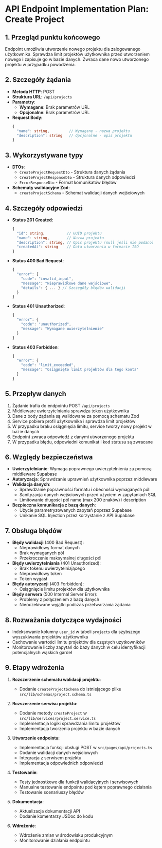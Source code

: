 # API Endpoint Implementation Plan: Create Project

## 1. Przegląd punktu końcowego
Endpoint umożliwia utworzenie nowego projektu dla zalogowanego użytkownika. Sprawdza limit projektów użytkownika przed utworzeniem nowego i zapisuje go w bazie danych. Zwraca dane nowo utworzonego projektu w przypadku powodzenia.

## 2. Szczegóły żądania
- **Metoda HTTP**: POST
- **Struktura URL**: `/api/projects`
- **Parametry**:
  - **Wymagane**: Brak parametrów URL
  - **Opcjonalne**: Brak parametrów URL
- **Request Body**:
  ```typescript
  {
    "name": string,         // Wymagane - nazwa projektu
    "description": string   // Opcjonalne - opis projektu
  }
  ```

## 3. Wykorzystywane typy
- **DTOs**:
  - `CreateProjectRequestDto` - Struktura danych żądania
  - `CreateProjectResponseDto` - Struktura danych odpowiedzi 
  - `ErrorResponseDto` - Format komunikatów błędów
- **Schematy walidacyjne Zod**:
  - `createProjectSchema` - Schemat walidacji danych wejściowych

## 4. Szczegóły odpowiedzi
- **Status 201 Created**:
  ```typescript
  {
    "id": string,          // UUID projektu
    "name": string,        // Nazwa projektu
    "description": string, // Opis projektu (null jeśli nie podano)
    "createdAt": string    // Data utworzenia w formacie ISO
  }
  ```
- **Status 400 Bad Request**:
  ```typescript
  {
    "error": {
      "code": "invalid_input",
      "message": "Nieprawidłowe dane wejściowe",
      "details": { ... } // Szczegóły błędów walidacji
    }
  }
  ```
- **Status 401 Unauthorized**:
  ```typescript
  {
    "error": {
      "code": "unauthorized",
      "message": "Wymagane uwierzytelnienie"
    }
  }
  ```
- **Status 403 Forbidden**:
  ```typescript
  {
    "error": {
      "code": "limit_exceeded",
      "message": "Osiągnięto limit projektów dla tego konta"
    }
  }
  ```

## 5. Przepływ danych
1. Żądanie trafia do endpointu POST `/api/projects`
2. Middleware uwierzytelniania sprawdza token użytkownika
3. Dane z body żądania są walidowane za pomocą schematu Zod
4. Service pobiera profil użytkownika i sprawdza limit projektów
5. W przypadku braku osiągnięcia limitu, service tworzy nowy projekt w bazie danych
6. Endpoint zwraca odpowiedź z danymi utworzonego projektu
7. W przypadku błędu, odpowiedni komunikat i kod statusu są zwracane

## 6. Względy bezpieczeństwa
- **Uwierzytelnianie**: Wymaga poprawnego uwierzytelnienia za pomocą middleware Supabase
- **Autoryzacja**: Sprawdzanie uprawnień użytkownika poprzez middleware
- **Walidacja danych**:
  - Sprawdzanie poprawności formatu i obecności wymaganych pól
  - Sanityzacja danych wejściowych przed użyciem w zapytaniach SQL
  - Limitowanie długości pól name (max 200 znaków) i description
- **Bezpieczna komunikacja z bazą danych**:
  - Użycie parametryzowanych zapytań poprzez Supabase
  - Unikanie SQL Injection przez korzystanie z API Supabase

## 7. Obsługa błędów
- **Błędy walidacji** (400 Bad Request):
  - Nieprawidłowy format danych
  - Brak wymaganych pól
  - Przekroczenie maksymalnej długości pól
- **Błędy uwierzytelniania** (401 Unauthorized):
  - Brak tokenu uwierzytelniającego
  - Nieprawidłowy token
  - Token wygasł
- **Błędy autoryzacji** (403 Forbidden):
  - Osiągnięcie limitu projektów dla użytkownika
- **Błędy serwera** (500 Internal Server Error):
  - Problemy z połączeniem z bazą danych
  - Nieoczekiwane wyjątki podczas przetwarzania żądania

## 8. Rozważania dotyczące wydajności
- Indeksowanie kolumny `user_id` w tabeli `projects` dla szybszego wyszukiwania projektów użytkownika
- Cachowanie wartości limitu projektów dla częstych użytkowników
- Monitorowanie liczby zapytań do bazy danych w celu identyfikacji potencjalnych wąskich gardeł

## 9. Etapy wdrożenia
1. **Rozszerzenie schematu walidacji projektu**:
   - Dodanie `createProjectSchema` do istniejącego pliku `src/lib/schemas/project.schema.ts`

2. **Rozszerzenie serwisu projektu**:
   - Dodanie metody `createProject` w `src/lib/services/project.service.ts`
   - Implementacja logiki sprawdzania limitu projektów
   - Implementacja tworzenia projektu w bazie danych

3. **Utworzenie endpointu**:
   - Implementacja funkcji obsługi POST w `src/pages/api/projects.ts`
   - Dodanie walidacji danych wejściowych
   - Integracja z serwisem projektu
   - Implementacja odpowiednich odpowiedzi

4. **Testowanie**:
   - Testy jednostkowe dla funkcji walidacyjnych i serwisowych
   - Manualne testowanie endpointu pod kątem poprawnego działania
   - Testowanie scenariuszy błędów

5. **Dokumentacja**:
   - Aktualizacja dokumentacji API
   - Dodanie komentarzy JSDoc do kodu

6. **Wdrożenie**:
   - Wdrożenie zmian w środowisku produkcyjnym
   - Monitorowanie działania endpointu